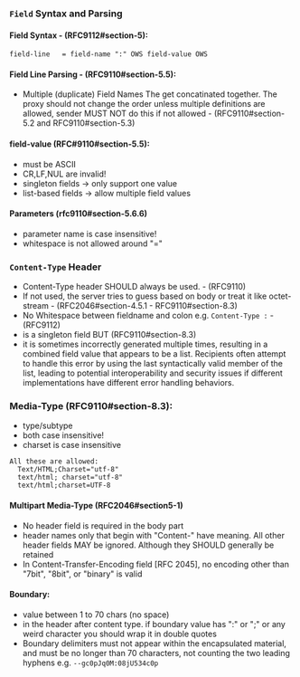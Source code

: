 ### `Field` Syntax and Parsing
#### Field Syntax - (RFC9112#section-5):

`field-line   = field-name ":" OWS field-value OWS`

#### Field Line Parsing - (RFC9110#section-5.5):

- Multiple (duplicate) Field Names 
The get concatinated together.
The proxy should not change the order unless multiple definitions are allowed, sender MUST NOT do this if not allowed - (RFC9110#section-5.2 and RFC9110#section-5.3)

#### field-value (RFC#9110#section-5.5):
- must be ASCII
- CR,LF,NUL are invalid!
- singleton fields -> only support one value
- list-based fields -> allow multiple field values

#### Parameters (rfc9110#section-5.6.6)
- parameter name is case insensitive!
- whitespace is not allowed around "="

### `Content-Type` Header
- Content-Type header SHOULD always be used. - (RFC9110)
- If not used, the server tries to guess based on body or treat it like octet-stream - (RFC2046#section-4.5.1 - RFC9110#section-8.3)
- No Whitespace between fieldname and colon e.g. `Content-Type :` - (RFC9112)
- is a singleton field BUT (RFC9110#section-8.3)
- it is sometimes incorrectly generated multiple times, resulting in a combined field value that appears to be a list. Recipients often attempt to handle this error by using the last syntactically valid member of the list, leading to potential interoperability and security issues if different implementations have different error handling behaviors.


### Media-Type (RFC9110#section-8.3):
- type/subtype
- both case insensitive!
- charset is case insensitive
```
All these are allowed:
  Text/HTML;Charset="utf-8"
  text/html; charset="utf-8"
  text/html;charset=UTF-8
```
#### Multipart Media-Type (RFC2046#section5-1)
- No header field is required in the body part
- header names only that begin with "Content-" have meaning. All other header fields MAY be ignored. Although they SHOULD generally be retained
- In Content-Transfer-Encoding field [RFC 2045], no encoding other than "7bit", "8bit", or "binary" is valid

#### Boundary:
- value between 1 to 70 chars (no space)
- in the header after content type. if boundary value has ":" or ";" or any weird character you should wrap it in double quotes
- Boundary delimiters must not appear within the encapsulated material, and must be no longer than 70 characters, not counting the two leading hyphens e.g. `--gc0pJq0M:08jU534c0p`


